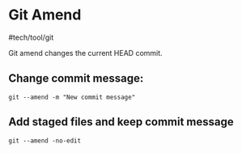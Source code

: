 # Git Amend
#tech/tool/git 

Git amend changes the current HEAD commit.

## Change commit message:
```shell
git --amend -m "New commit message"
```

## Add staged files and keep commit message
```shell
git --amend -no-edit 
```